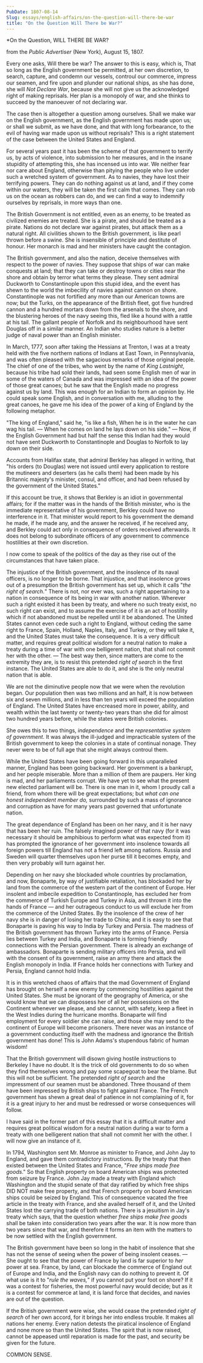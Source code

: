 ```yaml
---
PubDate: 1807-08-14
Slug: essays/english-affairs/on-the-question-will-there-be-war
title: "On the Question Will There be War?"
---
```


   *On the Question, WILL THERE BE WAR?
   
   from the *Public Advertiser* (New York), August 15, 1807.

   Every one asks, Will there be war? The answer to this is easy, which is,
   That so long as the English government be permitted, at her own
   discretion, to search, capture, and condemn our vessels, controul our
   commerce, impress our seamen, and fire upon and plunder our national
   ships, as she has done, she will *Not Declare War*, because she will not
   give us the acknowledged right of making reprisals. Her plan is a monopoly
   of war, and she thinks to succeed by the manoeuver of not declaring war. 

   The case then is altogether a question among ourselves. Shall we make war
   on the English government, as the English government has made upon us; or
   shall we submit, as we have done, and that with long forbearance, to the
   evil of having war made upon us without reprisals? This is a right
   statement of the case between the United States and England.

   For several years past it has been the scheme of that government to
   terrify us, by acts of violence, into submission to her measures, and in
   the insane stupidity of attempting this, she has incensed us into war. We
   neither fear nor care about England, otherwise than pitying the people who
   live under such a wretched system of government. As to navies, they have
   lost their terrifying powers. They can do nothing against us at land, and
   if they come within our waters, they will be taken the first calm that
   comes. They can rob us on the ocean as robbers can do, and we can find a
   way to indemnify ourselves by reprisals, in more ways than one.

   The British Government is not entitled, even as an enemy, to be treated as
   civilized enemies are treated. She is a pirate, and should be treated as a
   pirate. Nations do not declare war against pirates, but attack them as a
   natural right. All civilities shown to the British government, is like
   pearl thrown before a swine. She is insensible of principle and
   destitute of honour. Her monarch is mad and her ministers have caught the
   contagion.

   The British government, and also the nation, deceive themselves with
   respect to the power of navies. They suppose that ships of war can make
   conquests at land; that they can take or destroy towns or cities near the
   shore and obtain by terror what terms they please. They sent admiral
   Duckworth to Constantinople upon this stupid idea, and the event has shewn
   to the world the imbecility of navies against cannon on shore.
   Constantinople was not fortified any more than our American towns are now;
   but the Turks, on the appearance of the British fleet, got five hundred
   cannon and a hundred mortars down from the arsenals to the shore, and the
   blustering heroes of the navy seeing this, fled like a hound with a rattle
   at his tail. The gallant people of Norfolk and its neighbourhood have sent
   Douglas off in a similar manner. An Indian who studies nature is a better
   judge of naval power than an English minister.

   In March, 1777, soon after taking the Hessians at Trenton, I was at a
   treaty held with the five northern nations of Indians at East Town, in
   Pennsylvania, and was often pleased with the sagacious remarks of those
   original people. The chief of one of the tribes, who went by the name of
   *King Lastnight*, because his tribe had sold their lands, had seen some
   English men of war in some of the waters of Canada and was impressed with
   an idea of the power of those great canoes; but he saw that the English
   made no progress against us by land. This was enough for an Indian to form
   an opinion by. He could speak some English, and in conversation with me,
   alluding to the great canoes, he gave me his idea of the power of a king
   of England by the following metaphor.

   "The king of England," said he, "is like a fish, When he is in the water
   he can wag his tail. &mdash; When he comes on land he lays down on his side." &mdash; Now,
   if the English Government had but half the sense this Indian had they
   would not have sent Duckworth to Constantinople and Douglas to Norfolk
   to lay down on their side.

   Accounts from Halifax state, that admiral Berkley has alleged in writing,
   that "his orders (to Douglas) were not issued until every application to
   restore the mutineers and deserters (as he calls them) had been made by
   his Britannic majesty's minister, consul, and officer, and had been
   refused by the government of the United States."

   If this account be true, it shows that Berkley is an idiot in
   governmental affairs; for if the matter was in the hands of the British
   minister, who is the immediate representative of his government, Berkley
   could have no interference in it. That minister would report to his
   government the demand he made, if he made any, and the answer he received,
   if he received any, and Berkley could act only in consequence of orders
   received afterwards. It does not belong to subordinate officers of any
   government to commence hostilities at their own discretion.

   I now come to speak of the politics of the day as they rise out of the
   circumstances that have taken place.

   The injustice of the British government, and the insolence of its naval
   officers, is no longer to be borne. That injustice, and that insolence
   grows out of a presumption the British government has set up, which it
   calls "*the right of search.*" There is not, nor ever was, such a right
   appertaining to a nation in consequence of its being in war with another
   nation. Wherever such a right existed it has been by treaty, and where no
   such treaty exist, no such right can exist, and to assume the exercise of
   it is an act of hostility which if not abandoned must be repelled until it
   be abandoned. The United States cannot even cede such a right to England,
   without ceding the same right to France, Spain, Holland, Naples, Italy,
   and Turkey, or they will take it, and the United States must take the
   consequence. It is a very difficult matter, and requires great political
   wisdom for a neutral nation to make a treaty during a time of war with one
   belligerent nation, that shall not commit her with the other. &mdash; The best way
   then, since matters are come to the extremity they are, is to resist this
   pretended *right of search* in the first instance. The United States are
   able to do it, and she is the only neutral nation that is able.

   We are not the diminutive people now that we were when the revolution
   began. Our population then was two millions and an half, it is now between
   six and seven millions, and in less than ten years will exceed the
   population of England. The United States have encreased more in power,
   ability, and wealth within the last twenty or twenty-two years than she
   did for almost two hundred years before, while the states were British
   colonies.

   She owes this to two things, *independence* and the *representative system of
   government.* It was always the ill-judged and impracticable system of the
   British government to keep the colonies in a state of continual nonage.
   They never were to be of full age that she might always controul them.

   While the United States have been going forward in this unparalleled
   manner, England has been going backward. Her government is a bankrupt, and
   her people miserable. More than a million of them are paupers. Her king is
   mad, and her parliaments corrupt. We have yet to see what the present
   new elected parliament will be. There is one man in it, whom I proudly
   call a friend, from whom there will be great expectations; but *what can
   one honest independent member do,* surrounded by such a mass of ignorance
   and corruption as have for many years past governed that unfortunate
   nation.

   The great dependance of England has been on her navy, and it is her navy
   that has been her ruin. The falsely imagined power of that navy (for it
   was necessary it should be amphibious to perform what was expected from
   it) has prompted the ignorance of her government into insolence towards
   all foreign powers till England has not a friend left among nations.
   Russia and Sweden will quarter themselves upon her purse till it becomes
   empty, and then very probably will turn against her.

   Depending on her navy she blockaded whole countries by proclamation, and
   now, Bonaparte, by way of justifiable retaliation, has blockaded her by
   land from the commerce of the western part of the continent of Europe. Her
   insolent and imbecile expedition to Constantinople, has excluded her from
   the commerce of Turkish Europe and Turkey in Asia, and thrown it into the
   hands of France &mdash; and her outrageous conduct to us will exclude her from the
   commerce of the United States. By the insolence of the crew of her navy
   she is in danger of losing her trade to China; and it is easy to see that
   Bonaparte is paving his way to India by Turkey and Persia. The madness of
   the British government has thrown Turkey into the arms of France. Persia
   lies between Turkey and India, and Bonaparte is forming friendly
   connections with the Persian government. There is already an exchange of
   ambassadors. Bonaparte is sending military officers into Persia, and will
   with the consent of its government, raise an army there and attack the
   English monopoly in India. If France holds her connections with Turkey and
   Persia, England cannot hold India.

   It is in this wretched chaos of affairs that the mad Government of England
   has brought on herself a new enemy by commencing hostilities against the
   United States. She must be ignorant of the geography of America, or she
   would know that we can dispossess her of all her possessions on the
   Continent whenever we please, and she cannot, with safety, keep a fleet in
   the West Indies during the hurricane months. Bonaparte will find
   employment for every soldier she can raise, and those she may send to the
   continent of Europe will become prisoners. There never was an instance of
   a government conducting itself with the madness and ignorance the British
   government has done! This is John Adams's stupendous fabric of human
   wisdom!

   That the British government will disown giving hostile instructions to
   Berkeley I have no doubt. It is the trick of old governments to do so when
   they find themselves wrong and pay some scapegoat to bear the blame. But
   this will not be sufficient. The pretended *right of search* and the
   impressment of our seamen must be abandoned. Three thousand of them have
   been impressed by British ships to fight against France. The French
   government has shewn a great deal of patience in not complaining of it,
   for it is a great injury to her and must be redressed or worse
   consequences will follow.

   I have said in the former part of this essay that it is a difficult matter
   and requires great political wisdom for a neutral nation during a war to
   form a treaty with one belligerent nation that shall not commit her with
   the other. I will now give an instance of it.

   In 1794, Washington sent Mr. Monroe as minister to France, and John Jay to
   England, and gave them contradictory instructions. By the treaty that then
   existed between the United States and France, "*Free ships made free
   goods*." So that English property on board American ships was protected
   from seizure by France. John Jay made a treaty with England which
   Washington and the stupid senate of that day ratified by which free ships
   DID NOT make free property, and that French property on board American
   ships could be seized by England. This of consequence vacated the free
   article in the treaty with France, and she availed herself of it, and the
   United States lost the carrying trade of both nations. There is a
   jesuitism in Jay's treaty which says, that the question whether *free
   ships make free goods* shall be taken into consideration two years after
   the war. It is now more than two years since that war, and therefore it
   forms an item with the matters to be now settled with the English
   government.

   The British government have been so long in the habit of insolence that
   she has not the sense of seeing when the power of being insolent ceases. &mdash; 
   She ought to see that the power of France by land is far superior to *her*
   power at sea. France, by land, can blockade the commerce of England out
   of Europe and India, and the English navy can do nothing to prevent it. Of
   what use is it to "*rule the waves,*" if you cannot put your foot on shore?
   If it was a contest for fisheries, the most powerful navy would decide;
   but as it is a contest for commerce at land, it is land force that decides, and
   navies are out of the question.

   If the British government were wise, she would cease the pretended *right
   of search* of her own accord, for it brings her into endless trouble. It
   makes all nations her enemy. Every nation detests the piratical insolence
   of England and none more so than the United States. The spirit that is now
   raised, cannot be appeased until reparation is made for the past, and
   security be given for the future.

   COMMON SENSE.

   


